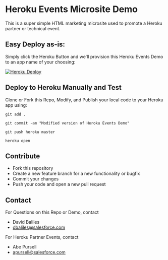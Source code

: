 # Heroku Events Microsite Demo

This is a super simple HTML marketing microsite used to promote a Heroku partner or technical event.

## Easy Deploy as-is:

Simply click the Heroku Button and we'll provision this Heroku Events Demo to an app name of your choosing:

[![Heroku Deploy](https://www.herokucdn.com/deploy/button.png)](https://heroku.com/deploy?template=https://github.com/herokumx/heroku-events-demo)

## Deploy to Heroku Manually and Test

Clone or Fork this Repo, Modify, and Publish your local code to your Heroku app using:

`git add .`

`git commit -am "Modified version of Heroku Events Demo"`

`git push heroku master`

`heroku open`

## Contribute

- Fork this repository
- Create a new feature branch for a new functionality or bugfix
- Commit your changes
- Push your code and open a new pull request

## Contact

For Questions on this Repo or Demo, contact
- David Baliles
- [dbaliles@salesforce.com](mailto:dbaliles@salesforce.com)

For Heroku Partner Events, contact 
- Abe Pursell
- [apursell@salesforce.com](mailto:apursell@salesforce.com)

